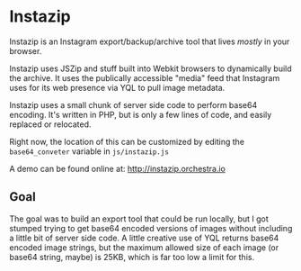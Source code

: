 # Instazip

Instazip is an Instagram export/backup/archive tool that lives *mostly* in your browser.

Instazip uses JSZip and stuff built into Webkit browsers to dynamically build the archive.
It uses the publically accessible "media" feed that Instagram uses for its web presence via YQL to pull image metadata.

Instazip uses a small chunk of server side code to perform base64 encoding. It's written in PHP, but is only a few lines of code, and easily replaced or relocated.

Right now, the location of this can be customized by editing the `base64_conveter` variable in `js/instazip.js`

A demo can be found online at: <http://instazip.orchestra.io>

## Goal
The goal was to build an export tool that could be run locally, but I got stumped trying to get base64 encoded versions of images without including a little bit of server side code. A little creative use of YQL returns base64 encoded image strings, but the maximum allowed size of each image (or base64 string, maybe) is 25KB, which is far too low a limit for this.
